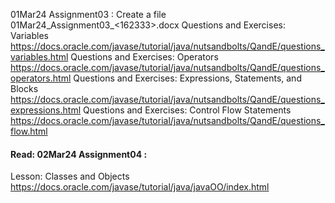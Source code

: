 01Mar24 Assignment03 :
Create a file 01Mar24_Assignment03_<162333>.docx
Questions and Exercises: Variables
https://docs.oracle.com/javase/tutorial/java/nutsandbolts/QandE/questions_variables.html
Questions and Exercises: Operators
https://docs.oracle.com/javase/tutorial/java/nutsandbolts/QandE/questions_operators.html
Questions and Exercises: Expressions, Statements, and Blocks
https://docs.oracle.com/javase/tutorial/java/nutsandbolts/QandE/questions_expressions.html
Questions and Exercises: Control Flow Statements
https://docs.oracle.com/javase/tutorial/java/nutsandbolts/QandE/questions_flow.html


#### Read: 02Mar24 Assignment04  :
Lesson: Classes and Objects
https://docs.oracle.com/javase/tutorial/java/javaOO/index.html